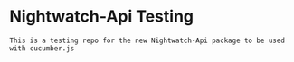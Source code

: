 # Nightwatch-Api Testing

`This is a testing repo for the new Nightwatch-Api package to be used with cucumber.js`
